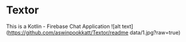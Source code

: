 # Textor
 This is a Kotlin - Firebase Chat Application
![alt text](https://github.com/aswinpookkatt/Textor/readme data/1.jpg?raw=true)
